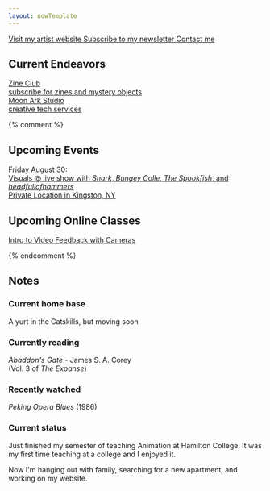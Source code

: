 ```yaml
---
layout: nowTemplate
---
```


<a href="/" class="now-button">
  Visit my artist website
</a>

<a href="/newsletter" class="now-button">
  Subscribe to my newsletter
</a>

<a href="/contact" class="now-button">
  Contact me
</a>


## Current Endeavors

<a href="/zine-club/" class="now-button" target="_blank">
  Zine Club
  <div class="caption">subscribe for zines and mystery objects</div>
</a>

<a href="https://moonark.studio/" class="now-button" target="_blank" rel="noopener">
  Moon Ark Studio
  <div class="caption">creative tech services</div>
</a>


{% comment %} 

## Upcoming Events

<a href="https://vimeo.com/1001767004/a97408ed6d" class="now-button" target="_blank" rel="noopener">
  Friday August 30:<br>
  Visuals @ live show with <i>Snark</i>, <i>Bungey Colle</i>, <i>The Spookfish</i>, and <i>headfullofhammers</i>
  <div class="caption">Private Location in Kingston, NY</div>
</a>


## Upcoming Online Classes

<a href="https://polyphaseportal.xyz/2023/11/20/intro-to-video-feedback-with-cameras/" class="now-button" target="_blank" rel="noopener">
  Intro to Video Feedback with Cameras
</a>

{% endcomment %}


## Notes

### Current home base

A yurt in the Catskills, but moving soon

### Currently reading

*Abaddon's Gate* - James S. A. Corey  
(Vol. 3 of *The Expanse*)

### Recently watched

*Peking Opera Blues* (1986)  

### Current status

Just finished my semester of teaching Animation at Hamilton College. It was my first time teaching at a college and I enjoyed it.

Now I'm hanging out with family, searching for a new apartment, and working on my website.
